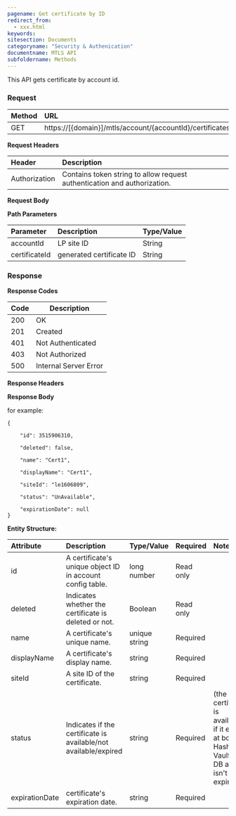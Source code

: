 ```yaml
---
pagename: Get certificate by ID
redirect_from:
  - xxx.html
keywords:
sitesection: Documents
categoryname: "Security & Authenication"
documentname: MTLS API
subfoldername: Methods
---
```


This API gets certificate by account id.

### Request

 |Method|      URL|  
 |:--------  |:---  |
 |GET|  https://[{domain}]/mtls/account/{accountId}/certificates/{certificateId} |


**Request Headers**

 |Header         |Description  |
 |:------|        :--------  |
 |Authorization|    Contains token string to allow request authentication and authorization.  |

**Request Body**


**Path Parameters**

 |Parameter|  Description|  Type/Value |
 |:------    |:--------    |:--------|
 |accountId|  LP site ID |   String |
 |certificateId|  generated certificate ID  |  String |

### Response

**Response Codes** 

| Code | Description           |
|------|-----------------------|
| 200  | OK                    |
| 201  | Created               |
| 401  | Not Authenticated     |
| 403  | Not Authorized        |
| 500  | Internal Server Error |


**Response Headers**

**Response Body**

for example:
```
{
    
    "id": 3515906310,
    
    "deleted": false,
    
    "name": "Cert1",
    
    "displayName": "Cert1",
    
    "siteId": "le1606809",
    
    "status": "UnAvailable",
    
    "expirationDate": null
}
```

**Entity Structure:**

| Attribute | Description  | Type/Value | Required | Notes |
| :------   | :--------    | :-------- | :--- | :--- |
| id | A certificate's unique object ID in account config table. | long number | Read only | |
| deleted   | Indicates whether the certificate is deleted or not. | Boolean | Read only | |
| name | A certificate's unique name. | unique string | Required | |
| displayName    | A certificate's display name.  | string | Required | |
| siteId | A site ID of the certificate. | string | Required | |
| status | Indicates if the certificate is available/not available/expired | string | Required | (the certificate is available if it exists at both Hashicorp Vault and DB and if isn't expired)|
| expirationDate | certificate's expiration date. | string | Required | |


